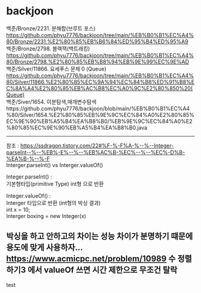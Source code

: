 # backjoon
백준/Bronze/2231. 분해합(브루트 포스) https://github.com/phyu7776/backjoon/tree/main/%EB%B0%B1%EC%A4%80/Bronze/2231.%E2%80%85%EB%B6%84%ED%95%B4%ED%95%A9  
백준/Bronze/2798. 블랙잭(백트래킹) https://github.com/phyu7776/backjoon/tree/main/%EB%B0%B1%EC%A4%80/Bronze/2798.%E2%80%85%EB%B8%94%EB%9E%99%EC%9E%AD  
백준/Silver/11866. 요세푸스 문제 0 (Queue) https://github.com/phyu7776/backjoon/tree/main/%EB%B0%B1%EC%A4%80/Silver/11866.%E2%80%85%EC%9A%94%EC%84%B8%ED%91%B8%EC%8A%A4%E2%80%85%EB%AC%B8%EC%A0%9C%E2%80%850%20(Queue)  
백준/Siver/1654. 이분탐색,매개변수탐색https://github.com/phyu7776/backjoon/blob/main/%EB%B0%B1%EC%A4%80/Silver/1654.%E2%80%85%EB%9E%9C%EC%84%A0%E2%80%85%EC%9E%90%EB%A5%B4%EA%B8%B0/%EB%9E%9C%EC%84%A0%E2%80%85%EC%9E%90%EB%A5%B4%EA%B8%B0.java  



--------------------------------------------------------------------------------------------------------------------------------
참조 : https://ssdragon.tistory.com/22#%F-%-F%A-%--%--Integer-parseInt--%--%EB%-E%--%--%EB%AC%B-%EC%--%--%EC%-D%B-%EA%B-%--%-F  
Interger.parseInt() vs Interger.valueOf()

Integer.parseInt() :  
  기본형타입(primitive Type) int형 으로 반환  
  
Integer.valueOf() :  
  Interger 타입으로 반환 (int형의 박싱 결과)  
  int x = 10;  
  Interger boxing = new Integer(x)  
  
박싱을 하고 안하고의 차이는 성능 차이가 분명하기 떄문에 용도에 맞게 사용하자...  
https://www.acmicpc.net/problem/10989 수 정렬하기3 에서 valueOf 쓰면 시간 제한으로 무조건 탈락  
--------------------------------------------------------------------------------------------------------------------------------

test

